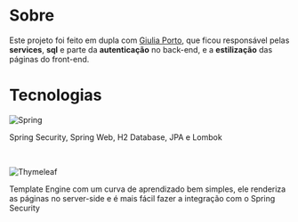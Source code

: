 # Sobre
Este projeto foi feito em dupla com <a href="https://github.com/GiuliaPorto">Giulia Porto</a>, que ficou responsável pelas <strong>services</strong>, <strong>sql</strong> e parte da <strong>autenticação</strong> no back-end, e a <strong>estilização</strong> das páginas do front-end.

# Tecnologias
![Spring](https://img.shields.io/badge/spring-%236DB33F.svg?style=for-the-badge&logo=spring&logoColor=white)
<p>Spring Security, Spring Web, H2 Database, JPA e Lombok</p>
</br>

![Thymeleaf](https://img.shields.io/badge/Thymeleaf-%23005C0F.svg?style=for-the-badge&logo=Thymeleaf&logoColor=white)
<p>Template Engine com um curva de aprendizado bem simples, ele renderiza as páginas no server-side e é mais fácil fazer a integração com o Spring Security</p>
